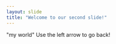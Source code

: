 ```yaml
---
layout: slide
title: "Welcome to our second slide!"
---
```

"my world"
Use the left arrow to go back!
